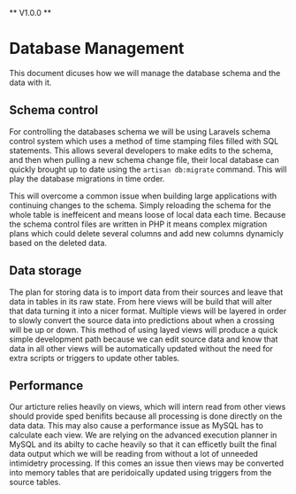 ** V1.0.0 **
# Database Management
This document dicuses how we will manage the database schema and the data with it.

## Schema control
For controlling the databases schema we will be using Laravels schema control system which uses a method of time stamping files filled with SQL statements. This allows several developers to make edits to the schema, and then when pulling a new schema change file, their local database can quickly brought up to date using the `artisan db:migrate` command. This will play the database migrations in time order.  

This will overcome a common issue when building large applications with continuing changes to the schema. Simply reloading the schema for the whole table is ineffeicent and means loose of local data each time. Because the schema control files are written in PHP it means complex migration plans which could delete several columns and add new columns dynamicly based on the deleted data.

## Data storage
The plan for storing data is to import data from their sources and leave that data in tables in its raw state. From here views will be build that will alter that data turning it into a nicer format. Multiple views will be layered in order to slowly convert the source data into predictions about when a crossing will be up or down. This method of using layed views will produce a quick simple development path because we can edit source data and know that data in all other views will be automatically updated without the need for extra scripts or triggers to update other tables.

## Performance
Our articture relies heavily on views, which will intern read from other views should provide sped benifits because all processing is done directly on the data data. This may also cause a performance issue as MySQL has to calculate each view. We are relying on the advanced execution planner in MySQL and its abilty to cache heavily so that it can efficetly built the final data output which we will be reading from without a lot of unneeded intimidetry processing. If this comes an issue then views may be converted into memory tables that are peridoically updated using triggers from the source tables.